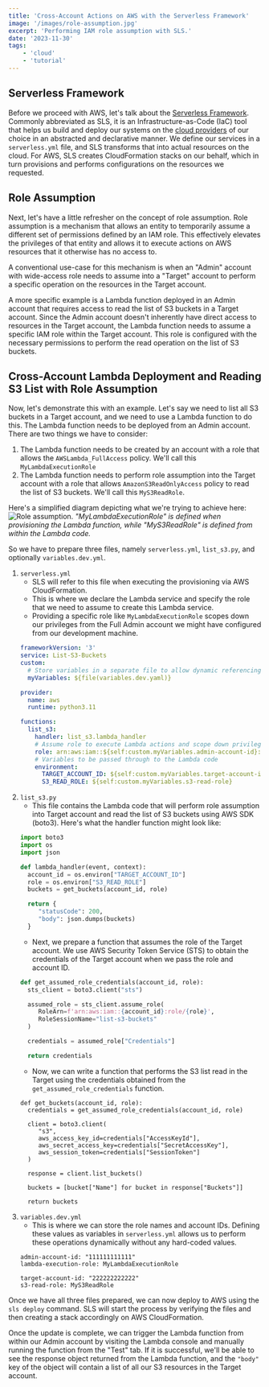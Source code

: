 ```yaml
---
title: 'Cross-Account Actions on AWS with the Serverless Framework'
image: '/images/role-assumption.jpg'
excerpt: 'Performing IAM role assumption with SLS.'
date: '2023-11-30'
tags: 
    - 'cloud'
    - 'tutorial'
---
```


## Serverless Framework
Before we proceed with AWS, let's talk about the [Serverless Framework](https://www.serverless.com/framework/docs). Commonly abbreviated as SLS, it is an Infrastructure-as-Code (IaC) tool that helps us build and deploy our systems on the [cloud providers](https://www.serverless.com/framework/docs/providers) of our choice in an abstracted and declarative manner. We define our services in a `serverless.yml` file, and SLS transforms that into actual resources on the cloud. For AWS, SLS creates CloudFormation stacks on our behalf, which in turn provisions and performs configurations on the resources we requested.

## Role Assumption
Next, let's have a little refresher on the concept of role assumption. Role assumption is a mechanism that allows an entity to temporarily assume a different set of permissions defined by an IAM role. This effectively elevates the privileges of that entity and allows it to execute actions on AWS resources that it otherwise has no access to.

A conventional use-case for this mechanism is when an "Admin" account with wide-access role needs to assume into a "Target" account to perform a specific operation on the resources in the Target account.

A more specific example is a Lambda function deployed in an Admin account that requires access to read the list of S3 buckets in a Target account. Since the Admin account doesn't inherently have direct access to resources in the Target account, the Lambda function needs to assume a specific IAM role within the Target account. This role is configured with the necessary permissions to perform the read operation on the list of S3 buckets.

## Cross-Account Lambda Deployment and Reading S3 List with Role Assumption
Now, let's demonstrate this with an example. Let's say we need to list all S3 buckets in a Target account, and we need to use a Lambda function to do this. The Lambda function needs to be deployed from an Admin account. There are two things we have to consider:
1. The Lambda function needs to be created by an account with a role that allows the `AWSLambda_FullAccess` policy. We'll call this `MyLambdaExecutionRole`
2. The Lambda function needs to perform role assumption into the Target account with a role that allows `AmazonS3ReadOnlyAccess` policy to read the list of S3 buckets. We'll call this `MyS3ReadRole`.

Here's a simplified diagram depicting what we're trying to achieve here:
![Role assumption.](/images/role-assumption.jpg)
*"MyLambdaExecutionRole" is defined when provisioning the Lambda function, while "MyS3ReadRole" is defined from within the Lambda code.*

So we have to prepare three files, namely `serverless.yml`, `list_s3.py`, and optionally `variables.dev.yml`.
1. `serverless.yml`
   - SLS will refer to this file when executing the provisioning via AWS CloudFormation.
   - This is where we declare the Lambda service and specify the role that we need to assume to create this Lambda service.
   - Providing a specific role like `MyLambdaExecutionRole` scopes down our privileges from the Full Admin account we might have configured from our development machine.
   ```serverless.yml
   frameworkVersion: '3'
   service: List-S3-Buckets
   custom:
     # Store variables in a separate file to allow dynamic referencing
     myVariables: ${file(variables.dev.yaml)}

   provider:
     name: aws
     runtime: python3.11

   functions:
     list_s3:
       handler: list_s3.lambda_handler
       # Assume role to execute Lambda actions and scope down privileges
       role: arn:aws:iam::${self:custom.myVariables.admin-account-id}:role/${self:custom.myVariables.lambda-execution-role}
       # Variables to be passed through to the Lambda code
       environment: 
         TARGET_ACCOUNT_ID: ${self:custom.myVariables.target-account-id}
         S3_READ_ROLE: ${self:custom.myVariables.s3-read-role}
   ```
2. `list_s3.py` 
   - This file contains the Lambda code that will perform role assumption into Target account and read the list of S3 buckets using AWS SDK (boto3). Here's what the handler function might look like:
   ```list_s3.py
   import boto3
   import os
   import json
   
   def lambda_handler(event, context):
     account_id = os.environ["TARGET_ACCOUNT_ID"]
     role = os.environ["S3_READ_ROLE"]
     buckets = get_buckets(account_id, role)

     return {
        "statusCode": 200,
        "body": json.dumps(buckets)
     }
   ```
   - Next, we prepare a function that assumes the role of the Target account. We use AWS Security Token Service (STS) to obtain the credentials of the Target account when we pass the role and account ID.
   ```list_s3.py
   def get_assumed_role_credentials(account_id, role):
     sts_client = boto3.client("sts")

     assumed_role = sts_client.assume_role(
        RoleArn=f'arn:aws:iam::{account_id}:role/{role}',
        RoleSessionName="list-s3-buckets"
     )

     credentials = assumed_role["Credentials"]

     return credentials
   ```
   - Now, we can write a function that performs the S3 list read in the Target using the credentials obtained from the `get_assumed_role_credentials` function.
   ```
   def get_buckets(account_id, role):
     credentials = get_assumed_role_credentials(account_id, role)
     
     client = boto3.client(
        "s3",
        aws_access_key_id=credentials["AccessKeyId"],
        aws_secret_access_key=credentials["SecretAccessKey"],
        aws_session_token=credentials["SessionToken"]
     )

     response = client.list_buckets()

     buckets = [bucket["Name"] for bucket in response["Buckets"]]

     return buckets
   ```
3. `variables.dev.yml`
   - This is where we can store the role names and account IDs. Defining these values as variables in `serverless.yml` allows us to perform these operations dynamically without any hard-coded values.
   ```
   admin-account-id: "111111111111"
   lambda-execution-role: MyLambdaExecutionRole

   target-account-id: "222222222222"
   s3-read-role: MyS3ReadRole
   ```

Once we have all three files prepared, we can now deploy to AWS using the `sls deploy` command. SLS will start the process by verifying the files and then creating a stack accordingly on AWS CloudFormation.

Once the update is complete, we can trigger the Lambda function from within our Admin account by visiting the Lambda console and manually running the function from the "Test" tab. If it is successful, we'll be able to see the response object returned from the Lambda function, and the `"body"` key of the object will contain a list of all our S3 resources in the Target account.
